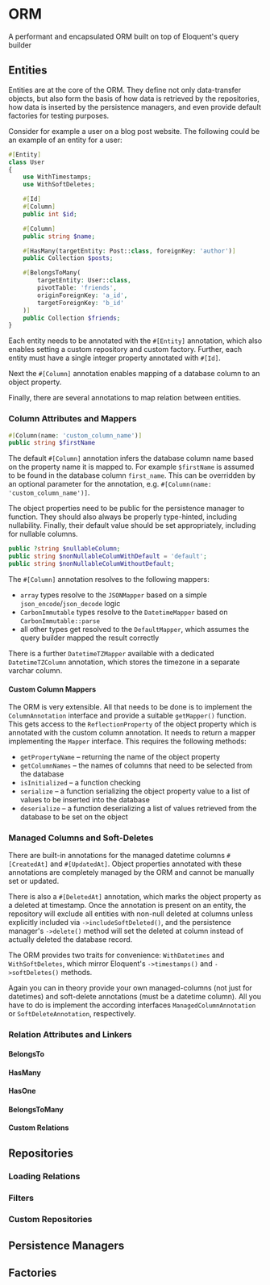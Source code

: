 # ORM
A performant and encapsulated ORM built on top of Eloquent's query builder

## Entities
Entities are at the core of the ORM. They define not only data-transfer objects, but also form the basis of how data is retrieved by the repositories, how data is inserted by the persistence managers, and even provide default factories for testing purposes.

Consider for example a user on a blog post website. The following could be an example of an entity for a user:
```php
#[Entity]
class User
{
    use WithTimestamps;
    use WithSoftDeletes;

    #[Id]
    #[Column]
    public int $id;

    #[Column]
    public string $name;

    #[HasMany(targetEntity: Post::class, foreignKey: 'author')]
    public Collection $posts;

    #[BelongsToMany(
        targetEntity: User::class,
        pivotTable: 'friends',
        originForeignKey: 'a_id',
        targetForeignKey: 'b_id'
    )]
    public Collection $friends;
}
```

Each entity needs to be annotated with the `#[Entity]` annotation, which also enables setting a custom repository and custom factory. Further, each entity must have a single integer property annotated with `#[Id]`.

Next the `#[Column]` annotation enables mapping of a database column to an object property.

Finally, there are several annotations to map relation between entities.

### Column Attributes and Mappers
```php
#[Column(name: 'custom_column_name')]
public string $firstName
```
The default `#[Column]` annotation infers the database column name based on the property name it is mapped to. For example `$firstName` is assumed to be found in the database column `first_name`. This can be overridden by an optional parameter for the annotation, e.g. `#[Column(name: 'custom_column_name')]`.

The object properties need to be public for the persistence manager to function. They should also always be properly type-hinted, including nullability. Finally, their default value should be set appropriately, including for nullable columns.
```php
public ?string $nullableColumn;
public string $nonNullableColumWithDefault = 'default';
public string $nonNullableColumWithoutDefault;
```

The `#[Column]` annotation resolves to the following mappers:

- `array` types resolve to the `JSONMapper` based on a simple `json_encode`/`json_decode` logic
- `CarbonImmutable` types resolve to the `DatetimeMapper` based on `CarbonImmutable::parse`
- all other types get resolved to the `DefaultMapper`, which assumes the query builder mapped the result correctly

There is a further `DatetimeTZMapper` available with a dedicated `DatetimeTZColumn` annotation, which stores the timezone in a separate varchar column.

#### Custom Column Mappers
The ORM is very extensible. All that needs to be done is to implement the `ColumnAnnotation` interface and provide a suitable `getMapper()` function. This gets access to the `ReflectionProperty` of the object property which is annotated with the custom column annotation. It needs to return a mapper implementing the `Mapper` interface. This requires the following methods:

- `getPropertyName` – returning the name of the object property
- `getColumnNames` – the names of columns that need to be selected from the database
- `isInitialized` – a function checking
- `serialize` – a function serializing the object property value to a list of values to be inserted into the database
- `deserialize` – a function deserializing a list of values retrieved from the database to be set on the object

### Managed Columns and Soft-Deletes
There are built-in annotations for the managed datetime columns `#[CreatedAt]` and `#[UpdatedAt]`. Object properties annotated with these annotations are completely managed by the ORM and cannot be manually set or updated.

There is also a `#[DeletedAt]` annotation, which marks the object property as a deleted at timestamp. Once the annotation is present on an entity, the repository will exclude all entities with non-null deleted at columns unless explicitly included via `->includeSoftDeleted()`, and the persistence manager's `->delete()` method will set the deleted at column instead of actually deleted the database record.

The ORM provides two traits for convenience: `WithDatetimes` and `WithSoftDeletes`, which mirror Eloquent's `->timestamps()` and `->softDeletes()` methods.

Again you can in theory provide your own managed-columns (not just for datetimes) and soft-delete annotations (must be a datetime column). All you have to do is implement the according interfaces `ManagedColumnAnnotation` or `SoftDeleteAnnotation`, respectively.

### Relation Attributes and Linkers
#### BelongsTo
#### HasMany
#### HasOne
#### BelongsToMany
#### Custom Relations

## Repositories
### Loading Relations
### Filters
### Custom Repositories

## Persistence Managers

## Factories
